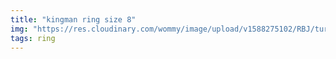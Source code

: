 ```yaml
---
title: "kingman ring size 8"
img: "https://res.cloudinary.com/wommy/image/upload/v1588275102/RBJ/turquoise/kingman/7_opr308.jpg"
tags: ring
---
```

